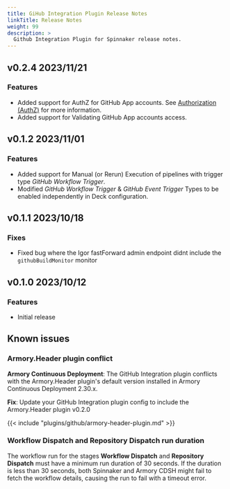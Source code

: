 ```yaml
---
title: GiHub Integration Plugin Release Notes
linkTitle: Release Notes
weight: 99
description: >
  Github Integration Plugin for Spinnaker release notes.
---
```

## v0.2.4 2023/11/21
### Features
- Added support for AuthZ for GitHub App accounts. See [Authorization (AuthZ)](/docscontent/en/plugins/github-integration/install/configure.md#authorization-authz) for more information.
- Added support for Validating GitHub App accounts access.

## v0.1.2 2023/11/01

### Features
- Added support for Manual (or Rerun) Execution of pipelines with trigger type *GitHub Workflow Trigger*.
- Modified *GitHub Workflow Trigger* & *GitHub Event Trigger* Types to be enabled independently in Deck configuration.  



## v0.1.1 2023/10/18

### Fixes
- Fixed bug where the Igor fastForward admin endpoint didnt include the `githubBuildMonitor` monitor 

## v0.1.0 2023/10/12

### Features

- Initial release

## Known issues

### Armory.Header plugin conflict

**Armory Continuous Deployment**: The GitHub Integration plugin conflicts with the Armory.Header plugin's default version installed in Armory Continuous Deployment 2.30.x. 

**Fix**: Update your GitHub Integration plugin config to include the Armory.Header plugin v0.2.0

{{< include "plugins/github/armory-header-plugin.md" >}}

### **Workflow Dispatch** and **Repository Dispatch** run duration

The workflow run for the stages **Workflow Dispatch** and **Repository Dispatch** must have a minimum run duration of 30 seconds. If the duration is less than 30 seconds, both Spinnaker and Armory CDSH might fail to fetch the workflow details, causing the run to fail with a timeout error.
